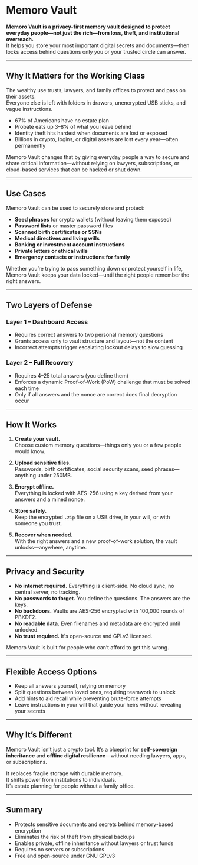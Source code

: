 # Memoro Vault

**Memoro Vault is a privacy-first memory vault designed to protect everyday people—not just the rich—from loss, theft, and institutional overreach.**  
It helps you store your most important digital secrets and documents—then locks access behind questions only you or your trusted circle can answer.

---

## Why It Matters for the Working Class

The wealthy use trusts, lawyers, and family offices to protect and pass on their assets.  
Everyone else is left with folders in drawers, unencrypted USB sticks, and vague instructions.

- 67% of Americans have no estate plan  
- Probate eats up 3–8% of what you leave behind  
- Identity theft hits hardest when documents are lost or exposed  
- Billions in crypto, logins, or digital assets are lost every year—often permanently

Memoro Vault changes that by giving everyday people a way to secure and share critical information—without relying on lawyers, subscriptions, or cloud-based services that can be hacked or shut down.

---

## Use Cases

Memoro Vault can be used to securely store and protect:

- **Seed phrases** for crypto wallets (without leaving them exposed)
- **Password lists** or master password files
- **Scanned birth certificates or SSNs**
- **Medical directives and living wills**
- **Banking or investment account instructions**
- **Private letters or ethical wills**
- **Emergency contacts or instructions for family**

Whether you’re trying to pass something down or protect yourself in life, Memoro Vault keeps your data locked—until the right people remember the right answers.

---

## Two Layers of Defense

### Layer 1 – Dashboard Access
- Requires correct answers to two personal memory questions
- Grants access only to vault structure and layout—not the content
- Incorrect attempts trigger escalating lockout delays to slow guessing

### Layer 2 – Full Recovery
- Requires 4–25 total answers (you define them)
- Enforces a dynamic Proof-of-Work (PoW) challenge that must be solved each time
- Only if all answers and the nonce are correct does final decryption occur

---

## How It Works

1. **Create your vault.**  
   Choose custom memory questions—things only you or a few people would know.

2. **Upload sensitive files.**  
   Passwords, birth certificates, social security scans, seed phrases—anything under 250MB.

3. **Encrypt offline.**  
   Everything is locked with AES-256 using a key derived from your answers and a mined nonce.

4. **Store safely.**  
   Keep the encrypted `.zip` file on a USB drive, in your will, or with someone you trust.

5. **Recover when needed.**  
   With the right answers and a new proof-of-work solution, the vault unlocks—anywhere, anytime.

---

## Privacy and Security

- **No internet required.** Everything is client-side. No cloud sync, no central server, no tracking.
- **No passwords to forget.** You define the questions. The answers are the keys.
- **No backdoors.** Vaults are AES-256 encrypted with 100,000 rounds of PBKDF2.
- **No readable data.** Even filenames and metadata are encrypted until unlocked.
- **No trust required.** It's open-source and GPLv3 licensed.

Memoro Vault is built for people who can’t afford to get this wrong.

---

## Flexible Access Options

- Keep all answers yourself, relying on memory
- Split questions between loved ones, requiring teamwork to unlock
- Add hints to aid recall while preventing brute-force attempts
- Leave instructions in your will that guide your heirs without revealing your secrets

---

## Why It’s Different

Memoro Vault isn’t just a crypto tool. It’s a blueprint for **self-sovereign inheritance** and **offline digital resilience**—without needing lawyers, apps, or subscriptions.

It replaces fragile storage with durable memory.  
It shifts power from institutions to individuals.  
It’s estate planning for people without a family office.

---

## Summary

- Protects sensitive documents and secrets behind memory-based encryption  
- Eliminates the risk of theft from physical backups  
- Enables private, offline inheritance without lawyers or trust funds  
- Requires no servers or subscriptions  
- Free and open-source under GNU GPLv3  
